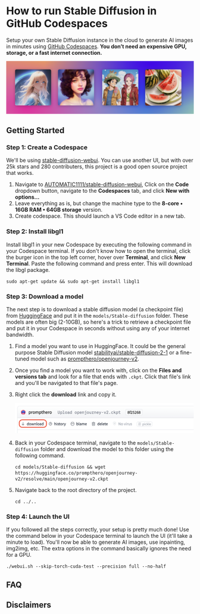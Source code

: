 # How to run Stable Diffusion in GitHub Codespaces

Setup your own Stable Diffusion instance in the cloud to generate AI images in minutes using [GitHub Codespaces](https://github.com/features/codespaces). **You don’t need an expensive GPU, storage, or a fast internet connection.**

<img src="assets/banner.png" />

## Getting Started

### Step 1: Create a Codespace

We'll be using [stable-diffusion-webui](https://github.com/AUTOMATIC1111/stable-diffusion-webui). You can use another UI, but with over 25k stars  and 280 contributers, this project is a good open source project that works.

1. Navigate to [AUTOMATIC1111/stable-diffusion-webui](https://github.com/AUTOMATIC1111/stable-diffusion-webui), Click on the **Code** dropdown button, navigate to the **Codespaces** tab, and click **New with options...**
2. Leave everything as is, but change the machine type to the **8-core • 16GB RAM • 64GB storage** version.
3. Create codespace. This should launch a VS Code editor in a new tab.

### Step 2: Install libgl1

Install libgl1 in your new Codespace by executing the following command in your Codespace terminal. If you don't know how to open the terminal, click the burger icon in the top left corner, hover over **Terminal**, and click **New Terminal**. Paste the following command and press enter. This will download the libgl package.

```
sudo apt-get update && sudo apt-get install libgl1
```

### Step 3: Download a model

The next step is to download a stable diffusion model (a checkpoint file) from [HuggingFace](https://huggingface.co) and put it in the `models/Stable-diffusion` folder. These models are often big (2-10GB), so here's a trick to retrieve a checkpoint file and put it in your Codespace in seconds without using any of your internet bandwidth.

1. Find a model you want to use in HuggingFace. It could be the general purpose Stable Diffusion model [stabilityai/stable-diffusion-2-1](https://huggingface.co/stabilityai/stable-diffusion-2-1) or a fine-tuned model such as [prompthero/openjourney-v2](https://huggingface.co/prompthero/openjourney-v2).
2. Once you find a model you want to work with, click on the **Files and versions tab** and look for a file that ends with `.ckpt`. Click that file's link and you'll be navigated to that file's page.
3. Right click the **download** link and copy it.

    <img src="assets/hf_download_link.png" width="500" />
4. Back in your Codespace terminal, navigate to the `models/Stable-diffusion` folder and download the model to this folder using the following command.
    ```
    cd models/Stable-diffusion && wget https://huggingface.co/prompthero/openjourney-v2/resolve/main/openjourney-v2.ckpt
    ```
5. Navigate back to the root directory of the project.
    ```
    cd ../..
    ```

### Step 4: Launch the UI

If you followed all the steps correctly, your setup is pretty much done! Use the command below in your Codespace terminal to launch the UI (it'll take a minute to load). You'll now be able to generate AI images, use inpainting, img2img, etc. The extra options in the command basically ignores the need for a GPU.

```
./webui.sh --skip-torch-cuda-test --precision full --no-half
```

## FAQ

## Disclaimers
